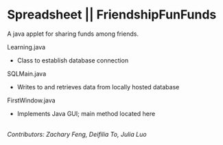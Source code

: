 # Spreadsheet || FriendshipFunFunds
A java applet for sharing funds among friends.

Learning.java
- Class to establish database connection

SQLMain.java
- Writes to and retrieves data from locally hosted database

FirstWindow.java
- Implements Java GUI; main method located here

<br>
<i> Contributors: Zachary Feng, Deifilia To, Julia Luo </i>
